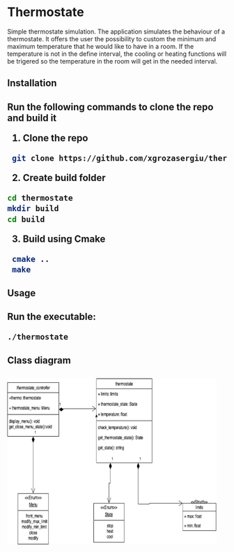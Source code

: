 # Thermostate
Simple thermostate simulation. The application simulates the behaviour of a thermostate. It offers the user the possibility to custom the minimum and maximum temperature that he would like to have in a room. If the temperature is not in the define interval, the cooling or heating functions will be trigered so the temperature in the room will get in the needed interval.

<h2>Installation<h2>
  Run the following commands to clone the repo and build it
  
1. Clone the repo
   
  ```sh
   git clone https://github.com/xgrozasergiu/thermostate.git
   ```
  
2. Create build folder
  
  ```sh
  cd thermostate
  mkdir build
  cd build
  ```
  
3. Build using Cmake
  
  ```sh
   cmake ..
   make
   ```
  
  <h2>Usage<h2>
    Run the executable:
    
   ```sh
   ./thermostate 
   ```
    
 <h2>Class diagram<h2>
  <img src="pic/thermostate.drawio.png" alt="Logo" width="480" height="380">
